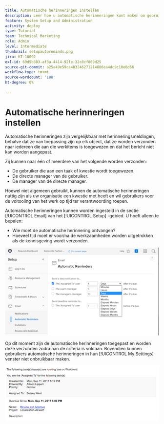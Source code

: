 ```yaml
---
title: Automatische herinneringen instellen
description: Leer hoe u automatische herinneringen kunt maken om gebruikers te laten weten dat de geplande voltooiingsdatums voor werktoewijzingen naderen of zijn verstreken.
feature: System Setup and Administration
activity: deploy
type: Tutorial
team: Technical Marketing
role: Admin
level: Intermediate
thumbnail: setupautoreminds.png
jira: KT-10092
exl-id: 69d5b383-af3a-4414-92fe-32c8cf869d25
source-git-commit: a25a49e59ca483246271214886ea4dc9c10e8d66
workflow-type: tm+mt
source-wordcount: '188'
ht-degree: 0%

---
```


<!---
this has the same content as the system administrator notification setup and mangement section of the email and inapp notificiations learning path
--->

# Automatische herinneringen instellen

Automatische herinneringen zijn vergelijkbaar met herinneringsmeldingen, behalve dat ze van toepassing zijn op elk object, dat ze worden verzonden naar iedereen die aan die werkitems is toegewezen en dat het bericht niet kan worden aangepast.

Zij kunnen naar één of meerdere van het volgende worden verzonden:

* De gebruiker die aan een taak of kwestie wordt toegewezen.
* De directe manager van de gebruiker.
* De manager van de directe manager.

Hoewel niet algemeen gebruikt, kunnen de automatische herinneringen nuttig zijn als uw organisatie een kwestie met heeft en wil gebruikers voor de voltooiing van het werk op tijd ter verantwoording roepen.

Automatische herinneringen kunnen worden ingesteld in de sectie [!UICONTROL Email] van het [!UICONTROL Setup] -gebied. U hoeft alleen te bepalen:

* Wie moet de automatische herinnering ontvangen?
* Hoeveel tijd moet er voor/na de werkzaamheden worden uitgetrokken als de kennisgeving wordt verzonden.

![[!UICONTROL Automatic Reminders] -venster in [!UICONTROL Setup]](assets/admin-fund-automatic-reminders-1.png)

Op dit moment zijn de automatische herinneringen toegepast en worden deze verzonden zodra aan de criteria is voldaan. Bovendien kunnen gebruikers automatische herinneringen in hun [!UICONTROL My Settings] venster niet onbruikbaar maken.

![[!UICONTROL Automatic Reminder] email message ](assets/admin-fund-automatic-reminders-2.png)
